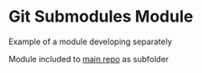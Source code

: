 # Git Submodules Module

Example of a module developing separately

Module included to [main repo](https://github.com/berezhinskiy/git-submodule-main) as subfolder
